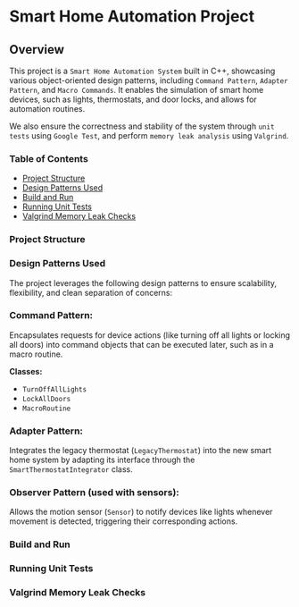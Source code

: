 # Smart Home Automation Project

## Overview

This project is a `Smart Home Automation System` built in C++, showcasing various object-oriented design patterns, including `Command Pattern`, `Adapter Pattern`, and `Macro Commands`. It enables the simulation of smart home devices, such as lights, thermostats, and door locks, and allows for automation routines.

We also ensure the correctness and stability of the system through `unit tests` using `Google Test`, and perform `memory leak analysis` using `Valgrind`.

### Table of Contents
- [Project Structure](#project-structure)
- [Design Patterns Used](#design-patterns-used)
- [Build and Run](#build-and-run)
- [Running Unit Tests](#running-unit-tests)
- [Valgrind Memory Leak Checks](#valgrind-memory-leak-checks)

### Project Structure

### Design Patterns Used

The project leverages the following design patterns to ensure scalability, flexibility, and clean separation of concerns:

### Command Pattern:
Encapsulates requests for device actions (like turning off all lights or locking all doors) into command objects that can be executed later, such as in a macro routine.

**Classes:**
- `TurnOffAllLights`
- `LockAllDoors`
- `MacroRoutine`

### Adapter Pattern:
Integrates the legacy thermostat (`LegacyThermostat`) into the new smart home system by adapting its interface through the `SmartThermostatIntegrator` class.

### Observer Pattern (used with sensors):
Allows the motion sensor (`Sensor`) to notify devices like lights whenever movement is detected, triggering their corresponding actions.

### Build and Run

### Running Unit Tests

### Valgrind Memory Leak Checks

